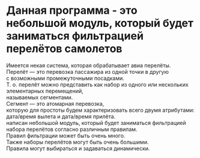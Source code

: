 # Данная программа - это небольшой модуль, который будет заниматься фильтрацией перелётов самолетов
Имеется некая система, которая обрабатывает авиа перелёты.\
Перелёт — это перевозка пассажира из одной точки в другую \
с возможными промежуточными посадками. \
Т. о. перелёт можно представить как набор из одного или нескольких элементарных перемещений, \
называемых сегментами.\
 Сегмент — это атомарная перевозка, \
которую для простоты будем характеризовать всего двумя атрибутами: \
дата/время вылета и дата/время прилёта. \
написан небольшой модуль, который будет заниматься фильтрацией набора перелётов согласно различным правилам. \
Правил фильтрации может быть очень много. \
Также наборы перелётов могут быть очень большими. \
Правила могут выбираться и задаваться динамически.
